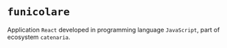 # `funicolare`

Application `React` developed in programming language `JavaScript`, part of ecosystem `catenaria`.
